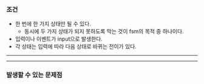 ### 조건
- 한 번에 한 가지 상태만 될 수 있다.
	- 동시에 두 가지 상태가 되지 못하도록 막는 것이 fsm의 목적 중 하나이다.
- 입력이나 이벤트가 input으로 발생한다.
- 각 상태는 입력에 따라 다음 상태로 바뀌는 전이가 있다.


---


---

### 발생할 수 있는 문제점
